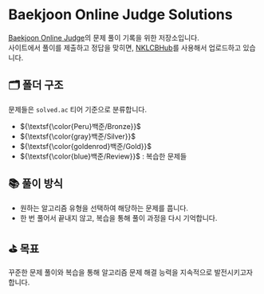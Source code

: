 # Baekjoon Online Judge Solutions

[Baekjoon Online Judge](https://www.acmicpc.net/)의 문제 풀이 기록을 위한 저장소입니다. <br>
사이트에서 풀이를 제출하고 정답을 맞히면, [NKLCBHub](https://github.com/dongx0915/NKLCB_Hub)를 사용해서 업로드하고 있습니다.

## 🗂️ 폴더 구조

문제들은 `solved.ac` 티어 기준으로 분류합니다.

- ${\textsf{\color{Peru}백준/Bronze}}$
- ${\textsf{\color{gray}백준/Silver}}$
- ${\textsf{\color{goldenrod}백준/Gold}}$
- ${\textsf{\color{blue}백준/Review}}$ : 복습한 문제들

## 📚 풀이 방식

- 원하는 알고리즘 유형을 선택하여 해당하는 문제를 풉니다.
- 한 번 풀어서 끝내지 않고, 복습을 통해 풀이 과정을 다시 기억합니다. 

## ⛳ 목표

꾸준한 문제 풀이와 복습을 통해 알고리즘 문제 해결 능력을 지속적으로 발전시키고자 합니다.
